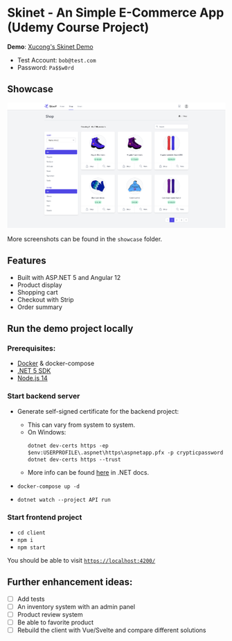 # Skinet - An Simple E-Commerce App (Udemy Course Project)

**Demo**: [Xucong's Skinet Demo](https://xzhan-skinet-demo.shop)

- Test Account: `bob@test.com`
- Password: `Pa$$w0rd`

## Showcase

![Shop Page](./showcase/shop.png)

More screenshots can be found in the `showcase` folder.

## Features

- Built with ASP.NET 5 and Angular 12
- Product display
- Shopping cart
- Checkout with Strip
- Order summary

## Run the demo project locally

### Prerequisites:

- [Docker](https://www.docker.com/) & docker-compose
- [.NET 5 SDK](https://dotnet.microsoft.com/download)
- [Node.js 14](https://nodejs.org/en/)

### Start backend server

- Generate self-signed certificate for the backend project:

  - This can vary from system to system.
  - On Windows:
    ```
    dotnet dev-certs https -ep $env:USERPROFILE\.aspnet\https\aspnetapp.pfx -p crypticpassword
    dotnet dev-certs https --trust
    ```
  - More info can be found [here](https://docs.microsoft.com/en-us/dotnet/core/additional-tools/self-signed-certificates-guide#create-a-self-signed-certificate) in .NET docs.

- `docker-compose up -d`
- `dotnet watch --project API run`

### Start frontend project

- `cd client`
- `npm i`
- `npm start`

You should be able to visit [`https://localhost:4200/`](https://localhost:4200)

## Further enhancement ideas:

- [ ] Add tests
- [ ] An inventory system with an admin panel
- [ ] Product review system
- [ ] Be able to favorite product
- [ ] Rebuild the client with Vue/Svelte and compare different solutions
